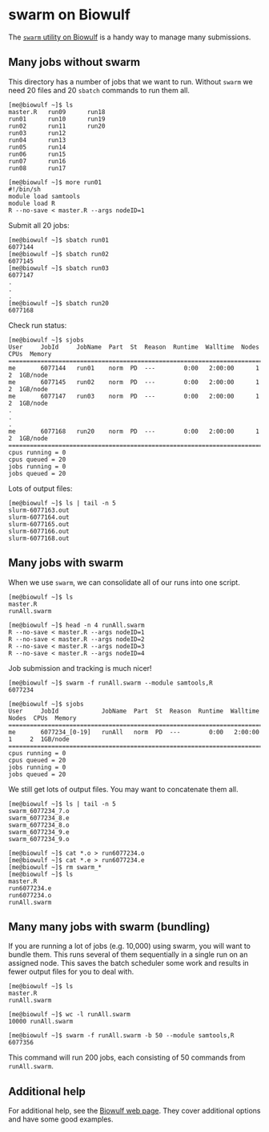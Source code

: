# swarm on Biowulf

The [`swarm` utility on Biowulf](https://hpc.nih.gov/apps/swarm.html) is a handy way to manage many submissions.

## Many jobs without swarm

This directory has a number of jobs that we want to run. Without `swarm` we need 20 files and 20 `sbatch` commands to run them all.

```
[me@biowulf ~]$ ls
master.R   run09      run18
run01      run10      run19
run02      run11      run20
run03      run12
run04      run13
run05      run14
run06      run15
run07      run16
run08      run17

[me@biowulf ~]$ more run01
#!/bin/sh
module load samtools
module load R
R --no-save < master.R --args nodeID=1
```

Submit all 20 jobs:

```
[me@biowulf ~]$ sbatch run01
6077144
[me@biowulf ~]$ sbatch run02
6077145
[me@biowulf ~]$ sbatch run03
6077147
.
.
.
[me@biowulf ~]$ sbatch run20
6077168
```

Check run status:

```
[me@biowulf ~]$ sjobs
User     JobId     JobName  Part  St  Reason  Runtime  Walltime  Nodes  CPUs  Memory    
========================================================================================
me       6077144   run01    norm  PD  ---        0:00   2:00:00      1     2  1GB/node                      
me       6077145   run02    norm  PD  ---        0:00   2:00:00      1     2  1GB/node                      
me       6077147   run03    norm  PD  ---        0:00   2:00:00      1     2  1GB/node                      
.
.
.
me       6077168   run20    norm  PD  ---        0:00   2:00:00      1     2  1GB/node                      
========================================================================================
cpus running = 0
cpus queued = 20
jobs running = 0
jobs queued = 20
```

Lots of output files:

```
[me@biowulf ~]$ ls | tail -n 5
slurm-6077163.out
slurm-6077164.out
slurm-6077165.out
slurm-6077166.out
slurm-6077168.out
```

## Many jobs with swarm

When we use `swarm`, we can consolidate all of our runs into one script.

```
[me@biowulf ~]$ ls
master.R
runAll.swarm

[me@biowulf ~]$ head -n 4 runAll.swarm
R --no-save < master.R --args nodeID=1
R --no-save < master.R --args nodeID=2
R --no-save < master.R --args nodeID=3
R --no-save < master.R --args nodeID=4
```

Job submission and tracking is much nicer!

```
[me@biowulf ~]$ swarm -f runAll.swarm --module samtools,R
6077234

[me@biowulf ~]$ sjobs
User     JobId            JobName  Part  St  Reason  Runtime  Walltime  Nodes  CPUs  Memory    
==============================================================================================
me       6077234_[0-19]   runAll   norm  PD  ---        0:00   2:00:00      1     2  1GB/node                      
==============================================================================================
cpus running = 0
cpus queued = 20
jobs running = 0
jobs queued = 20
```

We still get lots of output files. You may want to concatenate them all.

```
[me@biowulf ~]$ ls | tail -n 5
swarm_6077234_7.o
swarm_6077234_8.e
swarm_6077234_8.o
swarm_6077234_9.e
swarm_6077234_9.o

[me@biowulf ~]$ cat *.o > run6077234.o
[me@biowulf ~]$ cat *.e > run6077234.e
[me@biowulf ~]$ rm swarm_*
[me@biowulf ~]$ ls
master.R
run6077234.e
run6077234.o
runAll.swarm
```

## Many many jobs with swarm (bundling)

If you are running a lot of jobs (e.g. 10,000) using swarm, you will want to bundle them. This runs several of them sequentially in a single run on an assigned node. This saves the batch scheduler some work and results in fewer output files for you to deal with.

```
[me@biowulf ~]$ ls
master.R
runAll.swarm

[me@biowulf ~]$ wc -l runAll.swarm
10000 runAll.swarm

[me@biowulf ~]$ swarm -f runAll.swarm -b 50 --module samtools,R
6077356
```

This command will run 200 jobs, each consisting of 50 commands from `runAll.swarm`.

## Additional help

For additional help, see the [Biowulf web page](https://hpc.nih.gov/apps/swarm.html). They cover additional options and have some good examples.